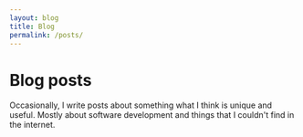 ```yaml
---
layout: blog
title: Blog
permalink: /posts/
---
```


# Blog posts

Occasionally, I write posts about something what I think is unique and useful. Mostly about software development and things that I couldn't find in the internet.
